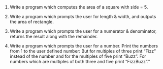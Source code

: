 1. Write a program which computes the area of a square with side = 5.

2. Write a program which prompts the user for length & width, and outputs the area of rectangle.

3. Write a program which prompts the user for a numerator & denominator, returns the result along with the remainder.

4. Write a program which prompts the user for a number.
   Print the numbers from 1 to the user defined number: 
   But for multiples of three print “Fizz” instead of the number and for the multiples of five print “Buzz”. 
   For numbers which are multiples of both three and five print “FizzBuzz”."
